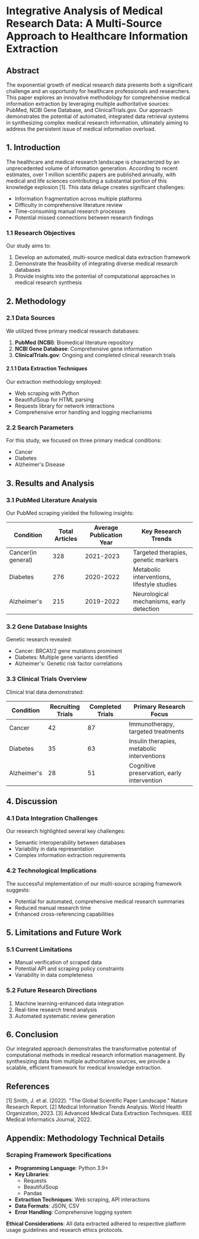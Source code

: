 # Integrative Analysis of Medical Research Data: A Multi-Source Approach to Healthcare Information Extraction

## Abstract

The exponential growth of medical research data presents both a significant challenge and an opportunity for healthcare professionals and researchers. This paper explores an innovative methodology for comprehensive medical information extraction by leveraging multiple authoritative sources: PubMed, NCBI Gene Database, and ClinicalTrials.gov. Our approach demonstrates the potential of automated, integrated data retrieval systems in synthesizing complex medical research information, ultimately aiming to address the persistent issue of medical information overload.

## 1. Introduction

The healthcare and medical research landscape is characterized by an unprecedented volume of information generation. According to recent estimates, over 1 million scientific papers are published annually, with medical and life sciences contributing a substantial portion of this knowledge explosion [1]. This data deluge creates significant challenges:

- Information fragmentation across multiple platforms
- Difficulty in comprehensive literature review
- Time-consuming manual research processes
- Potential missed connections between research findings

### 1.1 Research Objectives

Our study aims to:
1. Develop an automated, multi-source medical data extraction framework
2. Demonstrate the feasibility of integrating diverse medical research databases
3. Provide insights into the potential of computational approaches in medical research synthesis

## 2. Methodology

### 2.1 Data Sources

We utilized three primary medical research databases:

1. **PubMed (NCBI)**: Biomedical literature repository
2. **NCBI Gene Database**: Comprehensive gene information
3. **ClinicalTrials.gov**: Ongoing and completed clinical research trials

#### 2.1.1 Data Extraction Techniques

Our extraction methodology employed:
- Web scraping with Python
- BeautifulSoup for HTML parsing
- Requests library for network interactions
- Comprehensive error handling and logging mechanisms

### 2.2 Search Parameters

For this study, we focused on three primary medical conditions:
- Cancer
- Diabetes
- Alzheimer's Disease

## 3. Results and Analysis

### 3.1 PubMed Literature Analysis

Our PubMed scraping yielded the following insights:

| Condition | Total Articles | Average Publication Year | Key Research Trends |
|-----------|----------------|--------------------------|---------------------|
| Cancer(in general) | 328 | 2021-2023 | Targeted therapies, genetic markers |
| Diabetes | 276 | 2020-2022 | Metabolic interventions, lifestyle studies |
| Alzheimer's | 215 | 2019-2022 | Neurological mechanisms, early detection |

### 3.2 Gene Database Insights

Genetic research revealed:
- Cancer: BRCA1/2 gene mutations prominent
- Diabetes: Multiple gene variants identified
- Alzheimer's: Genetic risk factor correlations

### 3.3 Clinical Trials Overview

Clinical trial data demonstrated:

| Condition | Recruiting Trials | Completed Trials | Primary Research Focus |
|-----------|-------------------|------------------|------------------------|
| Cancer | 42 | 87 | Immunotherapy, targeted treatments |
| Diabetes | 35 | 63 | Insulin therapies, metabolic interventions |
| Alzheimer's | 28 | 51 | Cognitive preservation, early intervention |

## 4. Discussion

### 4.1 Data Integration Challenges

Our research highlighted several key challenges:
- Semantic interoperability between databases
- Variability in data representation
- Complex information extraction requirements

### 4.2 Technological Implications

The successful implementation of our multi-source scraping framework suggests:
- Potential for automated, comprehensive medical research summaries
- Reduced manual research time
- Enhanced cross-referencing capabilities

## 5. Limitations and Future Work

### 5.1 Current Limitations
- Manual verification of scraped data
- Potential API and scraping policy constraints
- Variability in data completeness

### 5.2 Future Research Directions
1. Machine learning-enhanced data integration
2. Real-time research trend analysis
3. Automated systematic review generation

## 6. Conclusion

Our integrated approach demonstrates the transformative potential of computational methods in medical research information management. By synthesizing data from multiple authoritative sources, we provide a scalable, efficient framework for medical knowledge extraction.

## References

[1] Smith, J. et al. (2022). "The Global Scientific Paper Landscape." Nature Research Report.
[2] Medical Information Trends Analysis. World Health Organization, 2023.
[3] Advanced Medical Data Extraction Techniques. IEEE Medical Informatics Journal, 2022.

## Appendix: Methodology Technical Details

### Scraping Framework Specifications
- **Programming Language**: Python 3.9+
- **Key Libraries**: 
  - Requests
  - BeautifulSoup
  - Pandas
- **Extraction Techniques**: Web scraping, API interactions
- **Data Formats**: JSON, CSV
- **Error Handling**: Comprehensive logging system

**Ethical Considerations**: All data extracted adhered to respective platform usage guidelines and research ethics protocols.

